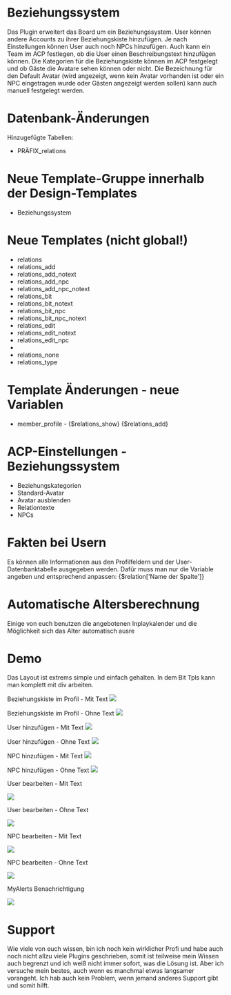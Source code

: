 # Beziehungssystem
Das Plugin erweitert das Board um ein Beziehungssystem. User können andere Accounts zu ihrer Beziehungskiste hinzufügen. 
Je nach Einstellungen können User auch noch NPCs hinzufügen. Auch kann ein Team im ACP festlegen, ob die User einen Beschreibungstext hinzufügen können.
Die Kategorien für die Beziehungskiste können im ACP festgelegt und ob Gäste die Avatare sehen können oder nicht. 
Die Bezeichnung für den Default Avatar (wird angezeigt, wenn kein Avatar vorhanden ist oder ein NPC eingetragen wurde oder Gästen angezeigt werden sollen) kann auch manuell festgelegt werden.

# Datenbank-Änderungen
Hinzugefügte Tabellen:
- PRÄFIX_relations

# Neue Template-Gruppe innerhalb der Design-Templates
- Beziehungssystem

# Neue Templates (nicht global!)
- relations
- relations_add
- relations_add_notext
- relations_add_npc
- relations_add_npc_notext
- relations_bit
- relations_bit_notext
- relations_bit_npc
- relations_bit_npc_notext
- relations_edit
- relations_edit_notext
- relations_edit_npc
- 
- relations_none
- relations_type

# Template Änderungen - neue Variablen
- member_profile - {$relations_show} {$relations_add} 

# ACP-Einstellungen - Beziehungssystem
- Beziehungskategorien
- Standard-Avatar
- Avatar ausblenden
- Relationtexte
- NPCs

# Fakten bei Usern
Es können alle Informationen aus den Profilfeldern und der User-Datenbanktabelle ausgegeben werden. Dafür muss man nur die Variable angeben und entsprechend anpassen:
{$relation['Name der Spalte']} 

# Automatische Altersberechnung 
Einige von euch benutzen die angebotenen Inplaykalender und die Möglichkeit sich das Alter automatisch ausre

# Demo 
Das Layout ist extrems simple und einfach gehalten. In dem Bit Tpls kann man komplett mit div arbeiten.

 Beziehungskiste im Profil - Mit Text
 <img src="https://www.bilder-hochladen.net/files/big/m4bn-8u-efc5.png" />
 
 Beziehungskiste im Profil - Ohne Text
 <img src="https://www.bilder-hochladen.net/files/big/m4bn-8v-8c67.png" />
 
 User hinzufügen - Mit Text
 <img src="https://www.bilder-hochladen.net/files/big/m4bn-8l-836f.png" />
 
 User hinzufügen - Ohne Text
 <img src="https://www.bilder-hochladen.net/files/m4bn-8m-2736.png" />
 
 NPC hinzufügen - Mit Text
 <img src="https://www.bilder-hochladen.net/files/big/m4bn-8q-f500.png" />
 
 NPC hinzufügen - Ohne Text
 <img src="https://www.bilder-hochladen.net/files/m4bn-8r-2ae5.png" /> 
 
 User bearbeiten - Mit Text
 
 <img src="https://www.bilder-hochladen.net/files/big/m4bn-8o-9ac9.png" />
 
 User bearbeiten - Ohne Text
 
 <img src="https://www.bilder-hochladen.net/files/m4bn-8p-8e75.png" />
 
 NPC bearbeiten - Mit Text
 
 <img src="https://www.bilder-hochladen.net/files/big/m4bn-8s-f6f9.png" />
 
 NPC bearbeiten - Ohne Text
 
 <img src="https://www.bilder-hochladen.net/files/m4bn-8t-84de.png" />
 
 MyAlerts Benachrichtigung
 
 <img src="https://www.bilder-hochladen.net/files/big/m4bn-8n-7d77.png" />


# Support
Wie viele von euch wissen, bin ich noch kein wirklicher Profi und habe auch noch nicht allzu viele Plugins geschrieben, somit ist teilweise mein Wissen auch begrenzt und ich weiß nicht immer sofort, was die Lösung ist. 
Aber ich versuche mein bestes, auch wenn es manchmal etwas langsamer vorangeht. Ich hab auch kein Problem, wenn jemand anderes Support gibt und somit hilft.

